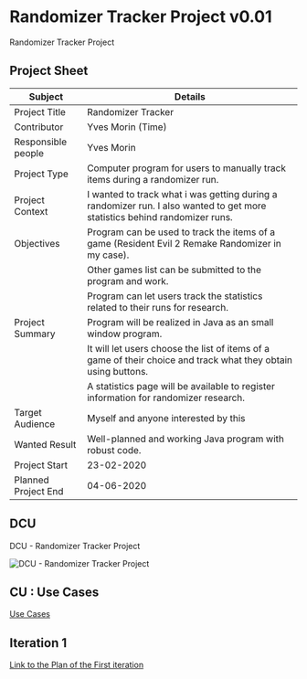 # Randomizer Tracker Project v0.01
Randomizer Tracker Project

## Project Sheet
| Subject             | Details                                                                                                                    |
| ------------------- | -------------------------------------------------------------------------------------------------------------------------- |
| Project Title       | Randomizer Tracker                                                                                                         |
| Contributor         | Yves Morin (Time)                                                                                                          |
| Responsible people  | Yves Morin                                                                                                                 |
| Project Type        | Computer program for users to manually track items during a randomizer run.                                                |
| Project Context     | I wanted to track what i was getting during a randomizer run. I also wanted to get more statistics behind randomizer runs. |
| Objectives          | Program can be used to track the items of a game (Resident Evil 2 Remake Randomizer in my case).                           |
|                     | Other games list can be submitted to the program and work.                                                                 |
|                     | Program can let users track the statistics related to their runs for research.                                             |
| Project Summary     | Program will be realized in Java as an small window program.                                                               |
|                     | It will let users choose the list of items of a game of their choice and track what they obtain using buttons.             |
|                     | A statistics page will be available to register information for randomizer research.                                       |
| Target Audience     | Myself and anyone interested by this                                                                                       |
| Wanted Result       | Well-planned and working Java program with robust code.                                                                    |
| Project Start       | 23-02-2020                                                                                                                 |
| Planned Project End | 04-06-2020                                                                                                                 |


## DCU

DCU - Randomizer Tracker Project

![DCU - Randomizer Tracker Project](https://www.plantuml.com/plantuml/png/0/XPB1ReCm38RlUGghf-tGTwZKNIeX5P6okmk6PeK4EQPID-tTPy96gstQ90IM_-__uoHieY3Bs7UceqP00h1hJmArOwh41M_YsVa16Nk8Skr8t-ogvBWf0rPdRCacO3BUQKVLMWwZhwlG1GPXz54bylTKJGsEdJJ1YyUUu9cuHe_6Y1FDVDgMi8O2VHrwzqeC1zPO_UOSNgRr35QYuNc7L-rYXDoOQH3qhTfNzXg5-XMy6O27B60Dw66dBSXSbCV9a6MJPl52FpMRj2qAjO5r_OK83SY9Rk1sDu45LV-ZnHVRXyiVL89AtVU290TsIIvtnHmIIRuPiyNuYreccnsFlHF8zEPr1bPm2FovumJi1_9W1KNFK-ytANkhYZuvhDVpeQNABbNQLwgAfPhdd9iBM2wzb3d75ERTRCZN-eDz0000 "DCU - Randomizer Tracker Project")


## CU : Use Cases

[Use Cases](/docs/UseCases/use_cases.md)

## Iteration 1

[Link to the Plan of the First iteration](/docs/IterationPlans/iteration1.md)

